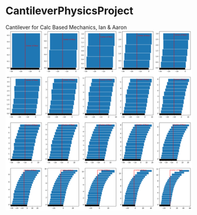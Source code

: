 # CantileverPhysicsProject
Cantilever for Calc Based Mechanics, Ian & Aaron
![SimulationResult](https://github.com/ianfowler/CantileverPhysicsProject/blob/master/linear.png?raw=true)
